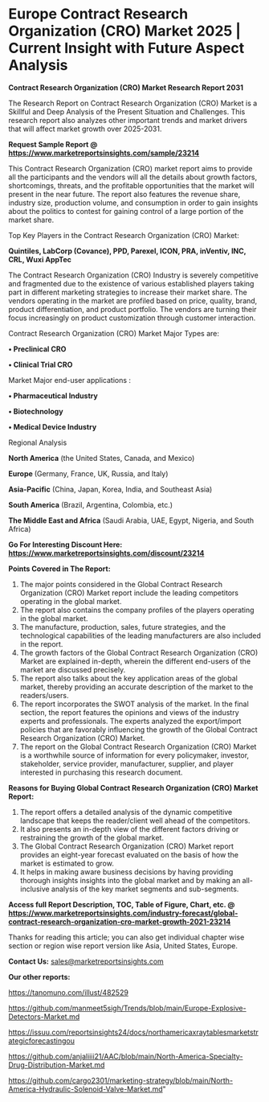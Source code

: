 # Europe Contract Research Organization (CRO) Market 2025 | Current Insight with Future Aspect Analysis

<strong>Contract Research Organization (CRO) Market Research Report 2031</strong>

The Research Report on Contract Research Organization (CRO) Market is a Skillful and Deep Analysis of the Present Situation and Challenges. This research report also analyzes other important trends and market drivers that will affect market growth over 2025-2031.

<strong>Request Sample Report @ <a href=https://www.marketreportsinsights.com/sample/23214>https://www.marketreportsinsights.com/sample/23214</a></strong>

This Contract Research Organization (CRO) market report aims to provide all the participants and the vendors will all the details about growth factors, shortcomings, threats, and the profitable opportunities that the market will present in the near future. The report also features the revenue share, industry size, production volume, and consumption in order to gain insights about the politics to contest for gaining control of a large portion of the market share.

Top Key Players in the Contract Research Organization (CRO) Market:

<strong>Quintiles, LabCorp (Covance), PPD, Parexel, ICON, PRA, inVentiv, INC, CRL, Wuxi AppTec</strong>

The Contract Research Organization (CRO) Industry is severely competitive and fragmented due to the existence of various established players taking part in different marketing strategies to increase their market share. The vendors operating in the market are profiled based on price, quality, brand, product differentiation, and product portfolio. The vendors are turning their focus increasingly on product customization through customer interaction.

Contract Research Organization (CRO) Market Major Types are:

<strong>• Preclinical CRO

• Clinical Trial CRO</strong>

Market Major end-user applications :

<strong>• Pharmaceutical Industry

• Biotechnology

• Medical Device Industry</strong>

Regional Analysis

</u><strong><b>North America</b></strong> (the United States, Canada, and Mexico)

<strong><b>Europe </b></strong>(Germany, France, UK, Russia, and Italy)

<strong><b>Asia-Pacific</b></strong> (China, Japan, Korea, India, and Southeast Asia)

<strong><b>South America</b></strong> (Brazil, Argentina, Colombia, etc.)

<strong><b>The Middle East and Africa</b></strong> (Saudi Arabia, UAE, Egypt, Nigeria, and South Africa)

<strong>Go For Interesting Discount Here: <a href=https://www.marketreportsinsights.com/discount/23214>https://www.marketreportsinsights.com/discount/23214</a></strong>

<strong>Points Covered in The Report:</strong>
<ol>
  <li>The major points considered in the Global Contract Research Organization (CRO) Market report include the leading competitors operating in the global market.</li>
  <li>The report also contains the company profiles of the players operating in the global market.</li>
  <li>The manufacture, production, sales, future strategies, and the technological capabilities of the leading manufacturers are also included in the report.</li>
  <li>The growth factors of the Global Contract Research Organization (CRO) Market are explained in-depth, wherein the different end-users of the market are discussed precisely.</li>
  <li>The report also talks about the key application areas of the global market, thereby providing an accurate description of the market to the readers/users.</li>
  <li>The report incorporates the SWOT analysis of the market. In the final section, the report features the opinions and views of the industry experts and professionals. The experts analyzed the export/import policies that are favorably influencing the growth of the Global Contract Research Organization (CRO) Market.</li>
  <li>The report on the Global Contract Research Organization (CRO) Market is a worthwhile source of information for every policymaker, investor, stakeholder, service provider, manufacturer, supplier, and player interested in purchasing this research document.</li>
</ol>
<strong>Reasons for Buying Global Contract Research Organization (CRO) Market Report:</strong>

<ol>
  <li>The report offers a detailed analysis of the dynamic competitive landscape that keeps the reader/client well ahead of the competitors.</li>
  <li>It also presents an in-depth view of the different factors driving or restraining the growth of the global market.</li>
  <li>The Global Contract Research Organization (CRO) Market report provides an eight-year forecast evaluated on the basis of how the market is estimated to grow.</li>
  <li>It helps in making aware business decisions by having providing thorough insights insights into the global market and by making an all-inclusive analysis of the key market segments and sub-segments.</li>
</ol>
<strong>Access full Report Description, TOC, Table of Figure, Chart, etc. @ <a href=https://www.marketreportsinsights.com/industry-forecast/global-contract-research-organization-cro-market-growth-2021-23214>https://www.marketreportsinsights.com/industry-forecast/global-contract-research-organization-cro-market-growth-2021-23214</a></strong>


Thanks for reading this article; you can also get individual chapter wise section or region wise report version like Asia, United States, Europe.

<strong>Contact Us:</strong>
sales@marketreportsinsights.com

<strong>Our other reports:</strong>

<a href=https://tanomuno.com/illust/482529>https://tanomuno.com/illust/482529</a>

<a href=https://github.com/manmeet5sigh/Trends/blob/main/Europe-Explosive-Detectors-Market.md>https://github.com/manmeet5sigh/Trends/blob/main/Europe-Explosive-Detectors-Market.md</a>

<a href=https://issuu.com/reportsinsights24/docs/northamericaxraytablesmarketstrategicforecastingou>https://issuu.com/reportsinsights24/docs/northamericaxraytablesmarketstrategicforecastingou</a>

<a href=https://github.com/anjaliiii21/AAC/blob/main/North-America-Specialty-Drug-Distribution-Market.md>https://github.com/anjaliiii21/AAC/blob/main/North-America-Specialty-Drug-Distribution-Market.md</a>

<a href=https://github.com/cargo2301/marketing-strategy/blob/main/North-America-Hydraulic-Solenoid-Valve-Market.md>https://github.com/cargo2301/marketing-strategy/blob/main/North-America-Hydraulic-Solenoid-Valve-Market.md</a>"
